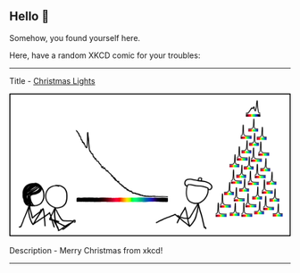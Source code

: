 ## Hello 👀

Somehow, you found yourself here.

Here, have a random XKCD comic for your troubles:

-----------------------------------

Title - [Christmas Lights](https://xkcd.com/1308)

![Christmas Lights](./random_comic.png)

Description - Merry Christmas from xkcd!

-----------------------------------